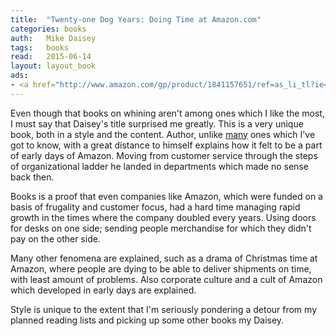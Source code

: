 ```yaml
---
title:  "Twenty-one Dog Years: Doing Time at Amazon.com"
categories: books
auth:	Mike Daisey
tags:	books
read:	2015-06-14
layout: layout_book
ads:
- <a href="http://www.amazon.com/gp/product/1841157651/ref=as_li_tl?ie=UTF8&camp=1789&creative=390957&creativeASIN=1841157651&linkCode=as2&tag=wojcadamkoszh-20&linkId=FMW4P3VQYEL53GTD"><img border="0" src="http://ws-na.amazon-adsystem.com/widgets/q?_encoding=UTF8&ASIN=1841157651&Format=_SL160_&ID=AsinImage&MarketPlace=US&ServiceVersion=20070822&WS=1&tag=wojcadamkoszh-20" ></a><img src="http://ir-na.amazon-adsystem.com/e/ir?t=wojcadamkoszh-20&l=as2&o=1&a=1841157651" width="1" height="1" border="0" alt="" style="border:none !important; margin:0px !important;" />
---
```


Even though that books on whining aren't among ones which I like the most, I
must say that Daisey's title surprised me greatly. This is a very unique
book, both in a style and the content. Author, unlike
[many](http://www.koszek.com/reading/)
ones which I've got to know, with a great distance to himself explains how
it felt to be a part of early days of Amazon.
Moving from customer service through the steps of organizational ladder he
landed in departments which made no sense back then.

Books is a proof that even companies like Amazon, which were funded on a
basis of frugality and customer focus, had a hard time managing rapid growth
in the times where the company doubled every years. Using doors for desks on
one side; sending people merchandise for which they didn't pay on the
other side.

Many other fenomena are explained, such as a drama of Christmas time at
Amazon, where people are dying to be able to deliver shipments on time, with
least amount of problems. Also corporate culture and a cult of Amazon which
developed in early days are explained.

Style is unique to the extent that I'm seriously pondering a detour from my
planned reading lists and picking up some other books my Daisey.
